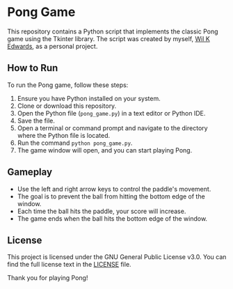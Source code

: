 # Pong Game

This repository contains a Python script that implements the classic Pong game using the Tkinter library. The script was created by myself, [Wil K Edwards](https://github.com/EdwardsWK), as a personal project.

## How to Run

To run the Pong game, follow these steps:

1. Ensure you have Python installed on your system.
2. Clone or download this repository.
3. Open the Python file (`pong_game.py`) in a text editor or Python IDE.
4. Save the file.
5. Open a terminal or command prompt and navigate to the directory where the Python file is located.
6. Run the command `python pong_game.py`.
7. The game window will open, and you can start playing Pong.

## Gameplay

- Use the left and right arrow keys to control the paddle's movement.
- The goal is to prevent the ball from hitting the bottom edge of the window.
- Each time the ball hits the paddle, your score will increase.
- The game ends when the ball hits the bottom edge of the window.

## License

This project is licensed under the GNU General Public License v3.0. You can find the full license text in the [LICENSE](LICENSE) file.

Thank you for playing Pong!
